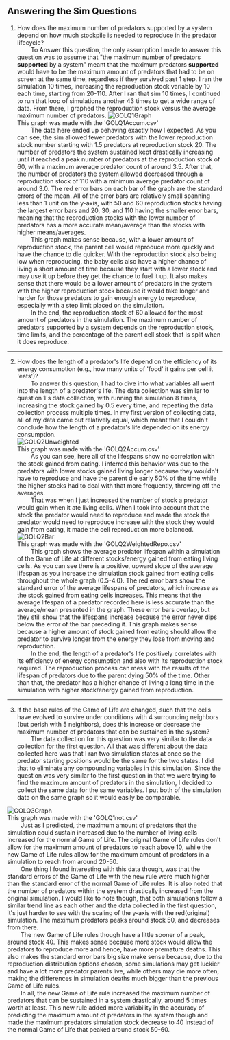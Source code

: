 Answering the Sim Questions
---
1. How does the maximum number of predators supported by a system depend on how much stockpile is needed to reproduce in the predator lifecycle?  <br>
&nbsp; &nbsp; &nbsp; &nbsp; To Answer this question, the only assumption I made to answer this question was to assume that "the maximum number of predators **supported** by a system" meant that the maximum predators **supported** would have to be the maximum amount of predators that had to be on screen at the same time, regardless if they survived past 1 step. I ran the simulation 10 times, increasing the reproduction stock variable by 10 each time, starting from 20-110. After I ran that sim 10 times, I continued to run that loop of simulations another 43 times to get a wide range of data. From there, I graphed the reproduction stock versus the average maximum number of predators. 
![GOLQ1Graph](https://github.com/user-attachments/assets/0c68b402-6e05-4eef-ad86-e1531b2df574)<br>
This graph was made with the 'GOLQ1Accum.csv'<br>
&nbsp; &nbsp; &nbsp; &nbsp; The data here ended up behaving exactly how I expected. As you can see, the sim allowed fewer predators with the lower reproduction stock number starting with 1.5 predators at reproduction stock 20. The number of predators the system sustained kept drastically increasing until it reached a peak number of predators at the reproduction stock of 60, with a maximum average predator count of around 3.5. After that, the number of predators the system allowed decreased through a reproduction stock of 110 with a minimum average predator count of around 3.0. The red error bars on each bar of the graph are the standard errors of the mean. All of the error bars are relatively small spanning less than 1 unit on the y-axis, with 50 and 60 reproduction stocks having the largest error bars and 20, 30, and 110 having the smaller error bars, meaning that the reproduction stocks with the lower number of predators has a more accurate mean/average than the stocks with higher means/averages. <br>
&nbsp; &nbsp; &nbsp; &nbsp; This graph makes sense because, with a lower amount of reproduction stock, the parent cell would reproduce more quickly and have the chance to die quicker. With the reproduction stock also being low when reproducing, the baby cells also have a higher chance of living a short amount of time because they start with a lower stock and may use it up before they get the chance to fuel it up. It also makes sense that there would be a lower amount of predators in the system with the higher reproduction stock because it would take longer and harder for those predators to gain enough energy to reproduce, especially with a step limit placed on the simulation. <br>
&nbsp; &nbsp; &nbsp; &nbsp; In the end, the reproduction stock of 60 allowed for the most amount of predators in the simulation. The maximum number of predators supported by a system depends on the reproduction stock, time limits, and the percentage of the parent cell stock that is split when it does reproduce.
---
2. How does the length of a predator's life depend on the efficiency of its energy consumption (e.g., how many units of 'food' it gains per cell it 'eats')?  <br>
&nbsp; &nbsp; &nbsp; &nbsp; To answer this question, I had to dive into what variables all went into the length of a predator's life. The data collection was similar to question 1's data collection, with running the simulation 8 times, increasing the stock gained by 0.5 every time, and repeating the data collection process multiple times. In my first version of collecting data, all of my data came out relatively equal, which meant that I couldn't conclude how the length of a predator's life depended on its energy consumption. <br>
![GOLQ2Unweighted](https://github.com/user-attachments/assets/340d1eb6-ae35-435a-b6f6-b55d7b48fa39) <br>
This graph was made with the 'GOLQ2Accum.csv'<br>
&nbsp; &nbsp; &nbsp; &nbsp; As you can see, here all of the lifespans show no correlation with the stock gained from eating. I inferred this behavior was due to the predators with lower stocks gained living longer because they wouldn't have to reproduce and have the parent die early 50% of the time while the higher stocks had to deal with that more frequently, throwing off the averages. <br>
&nbsp; &nbsp; &nbsp; &nbsp; That was when I just increased the number of stock a predator would gain when it ate living cells. When I took into account that the stock the predator would need to reproduce and made the stock the predator would need to reproduce increase with the stock they would gain from eating, it made the cell reproduction more balanced. <br>
![GOLQ2Bar](https://github.com/user-attachments/assets/b68d18f6-7bf6-4514-81ab-a1af5a2be802)<br>
This graph was made with the 'GOLQ2WeightedRepo.csv'<br>
&nbsp; &nbsp; &nbsp; &nbsp; This graph shows the average predator lifespan within a simulation of the Game of Life at different stocks/energy gained from eating living cells. As you can see there is a positive, upward slope of the average lifespan as you increase the simulation stock gained from eating cells throughout the whole graph (0.5-4.0). The red error bars show the standard error of the average lifespans of predators, which increase as the stock gained from eating cells increases. This means that the average lifespan of a predator recorded here is less accurate than the average/mean presented in the graph. These error bars overlap, but they still show that the lifespans increase because the error never dips below the error of the bar preceding it. This graph makes sense because a higher amount of stock gained from eating should allow the predator to survive longer from the energy they lose from moving and reproduction.  <br>
&nbsp; &nbsp; &nbsp; &nbsp; In the end, the length of a predator's life positively correlates with its efficiency of energy consumption and also with its reproduction stock required. The reproduction process can mess with the results of the lifespan of predators due to the parent dying 50% of the time. Other than that, the predator has a higher chance of living a long time in the simulation with higher stock/energy gained from reproduction.
 
---
3. If the base rules of the Game of Life are changed, such that the cells have evolved to survive under conditions with 4 surrounding neighbors (but perish with 5 neighbors), does this increase or decrease the maximum number of predators that can be sustained in the system?  <br>
&nbsp; &nbsp; &nbsp; &nbsp; The data collection for this question was very similar to the data collection for the first question. All that was different about the data collected here was that I ran two simulation states at once so the predator starting positions would be the same for the two states. I did that to eliminate any compounding variables in this simulation. Since the question was very similar to the first question in that we were trying to find the maximum amount of predators in the simulation, I decided to collect the same data for the same variables. I put both of the simulation data on the same graph so it would easily be comparable. <br>

![GOLQ3Graph](https://github.com/user-attachments/assets/5ef43221-fbfd-41da-9276-dc360d30fd60)<br>
This graph was made with the 'GOLQ1not.csv' <br>
&nbsp; &nbsp; &nbsp; &nbsp; Just as I predicted, the maximum amount of predators that the simulation could sustain increased due to the number of living cells increased for the normal Game of Life. The original Game of Life rules don't allow for the maximum amount of predators to reach above 10, while the new Game of Life rules allow for the maximum amount of predators in a simulation to reach from around 20-50. <br>
&nbsp; &nbsp; &nbsp; &nbsp; One thing I found interesting with this data though, was that the standard errors of the Game of Life with the new rule were much higher than the standard error of the normal Game of Life rules. It is also noted that the number of predators within the system drastically increased from the original simulation. I would like to note though, that both simulations follow a similar trend line as each other and the data collected in the first question, it's just harder to see with the scaling of the y-axis with the red(original) simulation. The maximum predators peaks around stock 50, and decreases from there. <br>
&nbsp; &nbsp; &nbsp; &nbsp; The new Game of Life rules though have a little sooner of a peak, around stock 40. This makes sense because more stock would allow the predators to reproduce more and hence, have more premature deaths. This also makes the standard error bars big size make sense because, due to the reproduction distribution options chosen, some simulations may get luckier and have a lot more predator parents live, while others may die more often, making the differences in simulation deaths much bigger than the previous Game of Life rules. <br>
&nbsp; &nbsp; &nbsp; &nbsp; In all, the new Game of Life rule increased the maximum number of predators that can be sustained in a system drastically, around 5 times worth at least. This new rule added more variability in the accuracy of predicting the maximum amount of predators in the system though and made the maximum predators simulation stock decrease to 40 instead of the normal Game of Life that peaked around stock 50-60.


